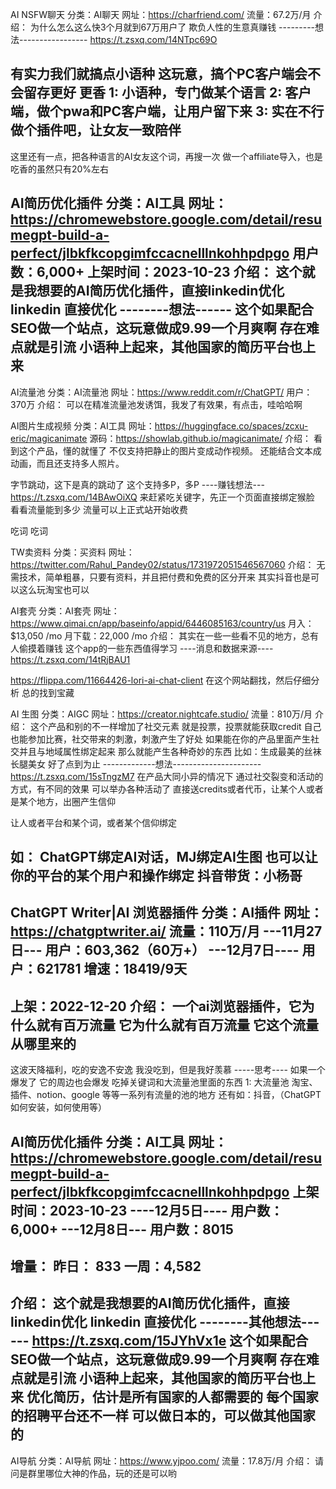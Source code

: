AI NSFW聊天
分类：AI聊天
网址：https://charfriend.com/
流量：67.2万/月
介绍：
为什么怎么这么快3个月就到67万用户了
欺负人性的生意真赚钱
---------想法-----------------
https://t.zsxq.com/14NTpc69O

有实力我们就搞点小语种
这玩意，搞个PC客户端会不会留存更好
更香
1: 小语种，专门做某个语言
2: 客户端，做个pwa和PC客户端，让用户留下来
3: 实在不行做个插件吧，让女友一致陪伴
--------------------------------
这里还有一点，把各种语言的AI女友这个词，再搜一次
做一个affiliate导入，也是吃香的虽然只有20%左右


AI简历优化插件
分类：AI工具
网址：https://chromewebstore.google.com/detail/resumegpt-build-a-perfect/jlbkfkcopgimfccacnelllnkohhpdpgo
用户数：6,000+
上架时间：2023-10-23
介绍：
这个就是我想要的AI简历优化插件，直接linkedin优化
linkedin 直接优化
--------想法------
这个如果配合SEO做一个站点，这玩意做成9.99一个月爽啊
存在难点就是引流
小语种上起来，其他国家的简历平台也上来
---------------------------



AI流量池
分类：AI流量池
网址：https://www.reddit.com/r/ChatGPT/
用户：370万
介绍：
可以在精准流量池发诱饵，我发了有效果，有点击，哇哈哈啊


AI图片生成视频
分类：AI工具
网址：https://huggingface.co/spaces/zcxu-eric/magicanimate
源码：https://showlab.github.io/magicanimate/
介绍：
看到这个产品，懂的就懂了
不仅支持把静止的图片变成动作视频。
还能结合文本成动画，而且还支持多人照片。

字节跳动，这下是真的跳动了
这个支持多P，多P
----赚钱想法---
https://t.zsxq.com/14BAwOiXQ
来赶紧吃关键字，先正一个页面直接绑定猴脸
看看流量能到多少
流量可以上正式站开始收费

吃词 吃词


TW卖资料
分类：买资料
网址：https://twitter.com/Rahul_Pandey02/status/1731972051546567060
介绍：
无需技术，简单粗暴，只要有资料，并且把付费和免费的区分开来
其实抖音也是可以这么玩淘宝也可以


AI套壳
分类：AI套壳
网址：https://www.qimai.cn/app/baseinfo/appid/6446085163/country/us
月入：$13,050 /mo
月下载：22,000 /mo
介绍：
其实在一些一些看不见的地方，总有人偷摸着赚钱
这个app的一些东西值得学习
----消息和数据来源----
https://t.zsxq.com/14tRjBAU1

https://flippa.com/11664426-lori-ai-chat-client
在这个网站翻找，然后仔细分析
总的找到宝藏

AI 生图
分类：AIGC
网址：https://creator.nightcafe.studio/
流量：810万/月
介绍：
这个产品和别的不一样增加了社交元素
就是投票，投票就能获取credit
自己也能参加比赛，社交带来的刺激，刺激产生了好处
如果能在你的产品里面产生社交并且与地域属性绑定起来
那么就能产生各种奇妙的东西
比如：生成最美的丝袜长腿美女
好了点到为止
-------------想法----------------------
https://t.zsxq.com/15sTngzM7
在产品大同小异的情况下
通过社交裂变和活动的方式，有不同的效果
可以举办各种活动了
直接送credits或者代币，让某个人或者是某个地方，出圈产生信仰

让人或者平台和某个词，或者某个信仰绑定


如：
ChatGPT绑定AI对话，MJ绑定AI生图
也可以让你的平台的某个用户和操作绑定
抖音带货：小杨哥
--------------------------------


ChatGPT Writer|AI 浏览器插件
分类：AI插件
网址：https://chatgptwriter.ai/
流量：110万/月
---11月27日---
用户：603,362（60万+）
---12月7日----
用户：621781
增速：18419/9天
------------
上架：2022-12-20
介绍：
一个ai浏览器插件，它为什么就有百万流量
它为什么就有百万流量
它这个流量从哪里来的
----------------------------
这波天降福利，吃的安逸不安逸
我没吃到，但是我好羡慕
-----思考----
如果一个爆发了
它的周边也会爆发
吃掉关键词和大流量池里面的东西
1: 大流量池
淘宝、插件、notion、google 等等一系列有流量的池的地方
还有如：抖音，（ChatGPT如何安装，如何使用等）



AI简历优化插件
分类：AI工具
网址：https://chromewebstore.google.com/detail/resumegpt-build-a-perfect/jlbkfkcopgimfccacnelllnkohhpdpgo
上架时间：2023-10-23
----12月5日----
用户数：6,000+
---12月8日---
用户数：8015
----------------
增量：
昨日： 833
一周：4,582
----------------
介绍：
这个就是我想要的AI简历优化插件，直接linkedin优化
linkedin 直接优化
--------其他想法------
https://t.zsxq.com/15JYhVx1e
这个如果配合SEO做一个站点，这玩意做成9.99一个月爽啊
存在难点就是引流
小语种上起来，其他国家的简历平台也上来
优化简历，估计是所有国家的人都需要的
每个国家的招聘平台还不一样
可以做日本的，可以做其他国家的
---------------------------

AI导航
分类：AI导航
网址：https://www.yjpoo.com/
流量：17.8万/月
介绍：
请问是群里哪位大神的作品，玩的还是可以哟
